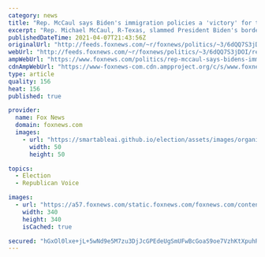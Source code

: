 ```yaml
---
category: news
title: "Rep. McCaul says Biden's immigration policies a 'victory' for traffickers and 'very bad defeat' for children"
excerpt: "Rep. Michael McCaul, R-Texas, slammed President Biden's border policies Wednesday on \"The Story,\" calling them a \"victory\" for traffickers, who separate children from their parents and bring them on a \"very dangerous journey\" to the United States."
publishedDateTime: 2021-04-07T21:43:56Z
originalUrl: "http://feeds.foxnews.com/~r/foxnews/politics/~3/6dQQ7S3jDOI/rep-mccaul-says-bidens-immigration-policies-a-victory-for-traffickers-and-very-bad-defeat-for-children"
webUrl: "http://feeds.foxnews.com/~r/foxnews/politics/~3/6dQQ7S3jDOI/rep-mccaul-says-bidens-immigration-policies-a-victory-for-traffickers-and-very-bad-defeat-for-children"
ampWebUrl: "https://www.foxnews.com/politics/rep-mccaul-says-bidens-immigration-policies-a-victory-for-traffickers-and-very-bad-defeat-for-children.amp"
cdnAmpWebUrl: "https://www-foxnews-com.cdn.ampproject.org/c/s/www.foxnews.com/politics/rep-mccaul-says-bidens-immigration-policies-a-victory-for-traffickers-and-very-bad-defeat-for-children.amp"
type: article
quality: 156
heat: 156
published: true

provider:
  name: Fox News
  domain: foxnews.com
  images:
    - url: "https://smartableai.github.io/election/assets/images/organizations/foxnews.com-50x50.jpg"
      width: 50
      height: 50

topics:
  - Election
  - Republican Voice

images:
  - url: "https://a57.foxnews.com/static.foxnews.com/foxnews.com/content/uploads/2018/09/340/340/fox-news.jpg?ve=1&tl=1"
    width: 340
    height: 340
    isCached: true

secured: "hGxOl0lxe+jL+5wNd9e5M7zu3DjJcGPEdeUgSmUFwBcGoaS9oe7VzhKtXpuhR5YH8MN9BAfn08sGNpvFujPCXh9bpfBduVG5TzwDmAham6g71rN6Wuyrcfk2nB2lA3cubgAC/GfH6vPeiqEaxjaMuIZufwuzB+/XU99/r3k4xqIaHfSS32ygc+Ez7IRgFgUCZVQw5z40yEabeMDd8NjGy83sP6+bRhyt4c8xL0meIjgLip/x1YipdhjNGvvBEW78LA1qAbDF+/u/uJ4ykDDr2egirwZQ+53UPScgpj5oI3PKTN64qB/akwuBv63eR/PGkJPP4uC8RTAlsroUhNrqJnZTdJiu68eyqfWYhC+DFrs=;E5OPiZiszGoT2EZLdDTQeQ=="
---
```


